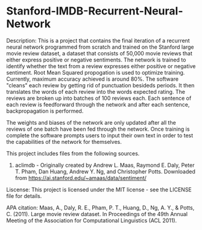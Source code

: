 # Stanford-IMDB-Recurrent-Neural-Network

Description: This is a project that contains the final iteration of a recurrent neural network programmed from scratch and trained on the Stanford large movie review dataset, a dataset that consists of 50,000 movie reviews that either express positive or negative sentiments. The network is trained to identify whether the text from a review expresses either positive or negative sentiment. Root Mean Squared propogation is used to optimize training. Currently, maximum accuracy achieved is around 80%. The software "cleans" each review by getting rid of punctuation besideds periods. It then translates the words of each review into the words expected rating. The reviews are broken up into batches of 100 reviews each. Each sentence of each review is feedforward through the network and after each sentence, backpropagation is performed. 

The weights and biases of the network are only updated after all the reviews of one batch have been fed through the network. Once training is complete the software prompts users to input their own text in order to test the capabilities of the network for themselves. 

This project includes files from the following sources.
1. aclimdb - Originally created by Andrew L. Maas, Raymond E. Daly, Peter T. Pham, Dan Huang, Andrew Y. Ng, and Christopher Potts. Downloaded from https://ai.stanford.edu/~amaas/data/sentiment/

Liscense: This project is licensed under the MIT license - see the LICENSE file for details.

APA citation: Maas, A., Daly, R. E., Pham, P. T., Huang, D., Ng, A. Y., & Potts, C. (2011). Large movie review dataset. In Proceedings of the 49th Annual Meeting of the Association for Computational Linguistics (ACL 2011).
